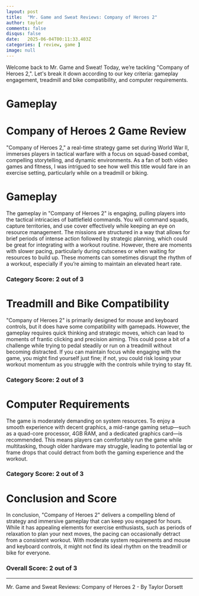 ```yaml
---
layout: post
title:  "Mr. Game and Sweat Reviews: Company of Heroes 2"
author: taylor
comments: false
disqus: false
date:   2025-06-04T00:11:33.403Z
categories: [ review, game ]
image: null
---
```


Welcome back to Mr. Game and Sweat! Today, we’re tackling "Company of Heroes 2,". Let's break it down according to our key criteria: gameplay engagement, treadmill and bike compatibility, and computer requirements.

# Gameplay

# Company of Heroes 2 Game Review

"Company of Heroes 2," a real-time strategy game set during World War II, immerses players in tactical warfare with a focus on squad-based combat, compelling storytelling, and dynamic environments. As a fan of both video games and fitness, I was intrigued to see how well this title would fare in an exercise setting, particularly while on a treadmill or biking. 

# Gameplay

The gameplay in "Company of Heroes 2" is engaging, pulling players into the tactical intricacies of battlefield commands. You will command squads, capture territories, and use cover effectively while keeping an eye on resource management. The missions are structured in a way that allows for brief periods of intense action followed by strategic planning, which could be great for integrating with a workout routine. However, there are moments with slower pacing, particularly during cutscenes or when waiting for resources to build up. These moments can sometimes disrupt the rhythm of a workout, especially if you’re aiming to maintain an elevated heart rate.

### Category Score: 2 out of 3

# Treadmill and Bike Compatibility

"Company of Heroes 2" is primarily designed for mouse and keyboard controls, but it does have some compatibility with gamepads. However, the gameplay requires quick thinking and strategic moves, which can lead to moments of frantic clicking and precision aiming. This could pose a bit of a challenge while trying to pedal steadily or run on a treadmill without becoming distracted. If you can maintain focus while engaging with the game, you might find yourself just fine; if not, you could risk losing your workout momentum as you struggle with the controls while trying to stay fit.

### Category Score: 2 out of 3

# Computer Requirements

The game is moderately demanding on system resources. To enjoy a smooth experience with decent graphics, a mid-range gaming setup—such as a quad-core processor, 4GB RAM, and a dedicated graphics card—is recommended. This means players can comfortably run the game while multitasking, though older hardware may struggle, leading to potential lag or frame drops that could detract from both the gaming experience and the workout.

### Category Score: 2 out of 3

# Conclusion and Score

In conclusion, "Company of Heroes 2" delivers a compelling blend of strategy and immersive gameplay that can keep you engaged for hours. While it has appealing elements for exercise enthusiasts, such as periods of relaxation to plan your next moves, the pacing can occasionally detract from a consistent workout. With moderate system requirements and mouse and keyboard controls, it might not find its ideal rhythm on the treadmill or bike for everyone. 

### Overall Score: 2 out of 3

---

Mr. Game and Sweat Reviews: Company of Heroes 2 - By Taylor Dorsett

